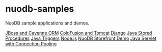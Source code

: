 nuodb-samples
=============

NuoDB sample applications and demos.

[JBoss and Cayenne ORM](https://github.com/nuodb/nuodb-samples/tree/master/Cayenne) 
[ColdFusion and Tomcat](https://github.com/nuodb/nuodb-samples/tree/master/ColdFusion) 
[Django](https://github.com/nuodb/nuodb-samples/tree/master/Django) 
[Java Stored Procedures](https://github.com/nuodb/nuodb-samples/tree/master/JavaStoredProcedures)
[Java Triggers](https://github.com/nuodb/nuodb-samples/tree/master/JavaTriggers)
[Node.js](https://github.com/nuodb/nuodb-samples/tree/master/Node.js)
[NuoDB Storefront Demo](https://github.com/nuodb/nuodb-samples/tree/master/StorefrontDemo)
[Java Servlet with Connection Pooling](https://github.com/nuodb/nuodb-samples/tree/master/TomcatServlet/ServletSample)

